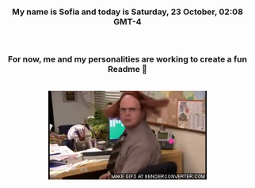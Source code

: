 


<div align="center">
<h3 >My name is Sofia and today is Saturday, 23 October, 02:08 GMT-4</h3><br>
<h3 >For now, me and my personalities are working to create a fun Readme 👋
</h3><br>
<img src='img/dwight.gif' alt='working...'/>
</div>
